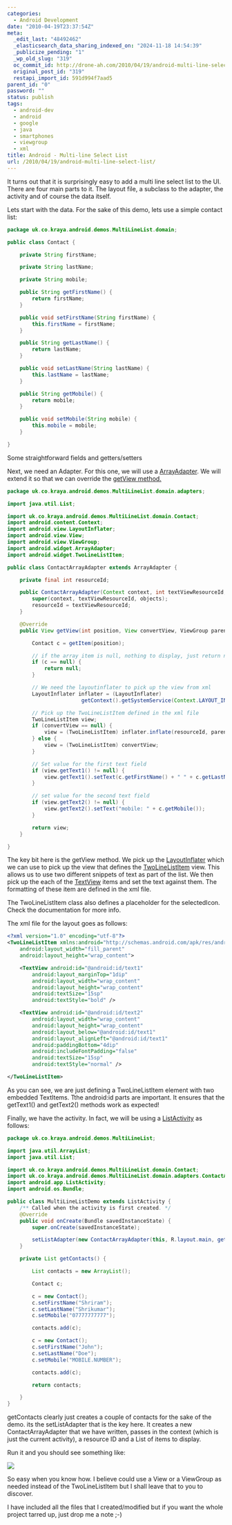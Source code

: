 ```yaml
---
categories:
  - Android Development
date: "2010-04-19T23:37:54Z"
meta:
  _edit_last: "48492462"
  _elasticsearch_data_sharing_indexed_on: "2024-11-18 14:54:39"
  _publicize_pending: "1"
  _wp_old_slug: "319"
  oc_commit_id: http://drone-ah.com/2010/04/19/android-multi-line-select-list/1271720282
  original_post_id: "319"
  restapi_import_id: 591d994f7aad5
parent_id: "0"
password: ""
status: publish
tags:
  - android-dev
  - android
  - google
  - java
  - smartphones
  - viewgroup
  - xml
title: Android - Multi-line Select List
url: /2010/04/19/android-multi-line-select-list/
---
```


It turns out that it is surprisingly easy to add a multi line select list to the
UI. There are four main parts to it. The layout file, a subclass to the adapter,
the activity and of course the data itself.

Lets start with the data. For the sake of this demo, lets use a simple contact
list:

```java
package uk.co.kraya.android.demos.MultiLineList.domain;

public class Contact {

    private String firstName;

    private String lastName;

    private String mobile;

    public String getFirstName() {
        return firstName;
    }

    public void setFirstName(String firstName) {
        this.firstName = firstName;
    }

    public String getLastName() {
        return lastName;
    }

    public void setLastName(String lastName) {
        this.lastName = lastName;
    }

    public String getMobile() {
        return mobile;
    }

    public void setMobile(String mobile) {
        this.mobile = mobile;
    }

}
```

<!--more-->

Some straightforward fields and getters/setters

Next, we need an Adapter. For this one, we will use
a [ArrayAdapter](http://developer.android.com/reference/android/widget/ArrayAdapter.html).
We will extend it so that we can override
the [getView method.](<http://developer.android.com/reference/android/widget/Adapter.html#getView(int,%20android.view.View,%20android.view.ViewGroup)>)

```java
package uk.co.kraya.android.demos.MultiLineList.domain.adapters;

import java.util.List;

import uk.co.kraya.android.demos.MultiLineList.domain.Contact;
import android.content.Context;
import android.view.LayoutInflater;
import android.view.View;
import android.view.ViewGroup;
import android.widget.ArrayAdapter;
import android.widget.TwoLineListItem;

public class ContactArrayAdapter extends ArrayAdapter {

    private final int resourceId;

    public ContactArrayAdapter(Context context, int textViewResourceId, List objects) {
        super(context, textViewResourceId, objects);
        resourceId = textViewResourceId;
    }

    @Override
    public View getView(int position, View convertView, ViewGroup parent) {

        Contact c = getItem(position);

        // if the array item is null, nothing to display, just return null
        if (c == null) {
            return null;
        }

        // We need the layoutinflater to pick up the view from xml
        LayoutInflater inflater = (LayoutInflater)
                        getContext().getSystemService(Context.LAYOUT_INFLATER_SERVICE);

        // Pick up the TwoLineListItem defined in the xml file
        TwoLineListItem view;
        if (convertView == null) {
            view = (TwoLineListItem) inflater.inflate(resourceId, parent, false);
        } else {
            view = (TwoLineListItem) convertView;
        }

        // Set value for the first text field
        if (view.getText1() != null) {
            view.getText1().setText(c.getFirstName() + " " + c.getLastName());
        }

        // set value for the second text field
        if (view.getText2() != null) {
            view.getText2().setText("mobile: " + c.getMobile());
        }

        return view;
    }

}
```

The key bit here is the getView method. We pick up
the [LayoutInflater](http://developer.android.com/reference/android/view/LayoutInflater.html)
which we can use to pick up the view that defines
the [TwoLineListItem](http://developer.android.com/reference/android/widget/TwoLineListItem.html)
view. This allows us to use two different snippets of text as part of the list.
We then pick up the each of
the [TextView](http://developer.android.com/reference/android/widget/TextView.html)
items and set the text against them. The formatting of these item are defined in
the xml file.

The TwoLineListItem class also defines a placeholder for the selectedIcon. Check
the documentation for more info.

The xml file for the layout goes as follows:

```xml
<?xml version="1.0" encoding="utf-8"?>
<TwoLineListItem xmlns:android="http://schemas.android.com/apk/res/android"
    android:layout_width="fill_parent"
    android:layout_height="wrap_content">

    <TextView android:id="@android:id/text1"
        android:layout_marginTop="1dip"
        android:layout_width="wrap_content"
        android:layout_height="wrap_content"
        android:textSize="15sp"
        android:textStyle="bold" />

    <TextView android:id="@android:id/text2"
        android:layout_width="wrap_content"
        android:layout_height="wrap_content"
        android:layout_below="@android:id/text1"
        android:layout_alignLeft="@android:id/text1"
        android:paddingBottom="4dip"
        android:includeFontPadding="false"
        android:textSize="15sp"
        android:textStyle="normal" />

</TwoLineListItem>
```

As you can see, we are just defining a TwoLineListItem element with two embedded
TextItems. Tthe android:id parts are important. It ensures that the getText1()
and getText2() methods work as expected!

Finally, we have the activity. In fact, we will be using a
[ListActivity](http://developer.android.com/reference/android/app/ListActivity.html)
as follows:

```java
package uk.co.kraya.android.demos.MultiLineList;

import java.util.ArrayList;
import java.util.List;

import uk.co.kraya.android.demos.MultiLineList.domain.Contact;
import uk.co.kraya.android.demos.MultiLineList.domain.adapters.ContactArrayAdapter;
import android.app.ListActivity;
import android.os.Bundle;

public class MultiLineListDemo extends ListActivity {
    /** Called when the activity is first created. */
    @Override
    public void onCreate(Bundle savedInstanceState) {
        super.onCreate(savedInstanceState);

        setListAdapter(new ContactArrayAdapter(this, R.layout.main, getContacts()));
    }

    private List getContacts() {

        List contacts = new ArrayList();

        Contact c;

        c = new Contact();
        c.setFirstName("Shriram");
        c.setLastName("Shrikumar");
        c.setMobile("07777777777");

        contacts.add(c);

        c = new Contact();
        c.setFirstName("John");
        c.setLastName("Doe");
        c.setMobile("MOBILE.NUMBER");

        contacts.add(c);

        return contacts;

    }
}
```

getContacts clearly just creates a couple of contacts for the sake of the demo.
its the setListAdapter that is the key here. It creates a new
ContactArrayAdapter that we have written, passes in the context (which is just
the current activity), a resource ID and a List of items to display.

Run it and you should see something like:

![](/assets/2010/04/multilineselectdemo.png)

So easy when you know how. I believe could use a View or a ViewGroup as needed
instead of the TwoLineListItem but I shall leave that to you to discover.

I have included all the files that I created/modified but if you want the whole
project tarred up, just drop me a note ;-)
